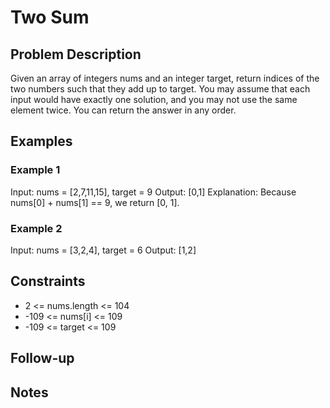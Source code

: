 # Two Sum

## Problem Description

Given an array of integers nums and an integer target, return indices of the two numbers such that they add up to target.
You may assume that each input would have exactly one solution, and you may not use the same element twice.
You can return the answer in any order.

## Examples

### Example 1
Input: nums = [2,7,11,15], target = 9
Output: [0,1]
Explanation: Because nums[0] + nums[1] == 9, we return [0, 1].

### Example 2

Input: nums = [3,2,4], target = 6
Output: [1,2]

## Constraints
- 2 <= nums.length <= 104
- -109 <= nums[i] <= 109
- -109 <= target <= 109


## Follow-up


## Notes

